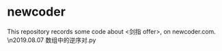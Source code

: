 # newcoder
This repository records some code about &lt;剑指 offer>, on newcoder.com.
\n2019.08.07 数组中的逆序对.py
